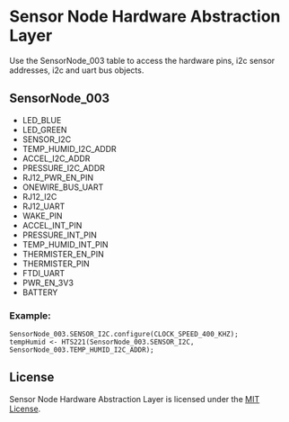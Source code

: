 # Sensor Node Hardware Abstraction Layer

Use the SensorNode_003 table to access the hardware pins, i2c sensor addresses, i2c and uart bus objects.

## SensorNode_003

* LED_BLUE
* LED_GREEN
* SENSOR_I2C
* TEMP_HUMID_I2C_ADDR
* ACCEL_I2C_ADDR
* PRESSURE_I2C_ADDR
* RJ12_PWR_EN_PIN
* ONEWIRE_BUS_UART
* RJ12_I2C
* RJ12_UART
* WAKE_PIN
* ACCEL_INT_PIN
* PRESSURE_INT_PIN
* TEMP_HUMID_INT_PIN
* THERMISTER_EN_PIN
* THERMISTER_PIN
* FTDI_UART
* PWR_EN_3V3
* BATTERY

### Example:

```
SensorNode_003.SENSOR_I2C.configure(CLOCK_SPEED_400_KHZ);
tempHumid <- HTS221(SensorNode_003.SENSOR_I2C, SensorNode_003.TEMP_HUMID_I2C_ADDR);
```


## License

Sensor Node Hardware Abstraction Layer is licensed under the [MIT License](/LICENSE).
